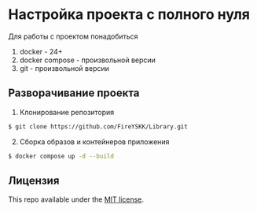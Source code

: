 # Настройка проекта с полного нуля
Для работы с проектом понадобиться

1. docker - 24+
2. docker compose - произвольной версии
3. git - произвольной версии

## Разворачивание проекта

1. Клонирование репозитория

```sh
$ git clone https://github.com/FireYSKK/Library.git
```

2. Сборка образов и контейнеров приложения
```sh
$ docker compose up -d --build
```

## Лицензия

This repo available under the [MIT license](https://github.com/skarif2/gmail-signature/blob/master/LICENSE).
